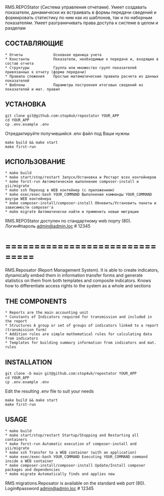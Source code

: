 RMS.REPOStator (Система управления отчетами). Умеет создавать показатели, динамически их встраивать в формы передачи сведений и формировать статистику по ним как из шаблонов, так и по наборным показателям.
Умеет разграничивать права доступа к системе в целом и разделам


СОСТАВЛЯЮЩИЕ
-------------------
    * Отчеты              Основная единица учета
    * Константы           Показатели, необходимые к передаче и, входящие в состав отчета
    * Структуры           Группа или множество групп показателей привязанных к отчету (форма передачи)
    * Правила сложения    Простые математические правила расчета из данных показателей 
    * Шаблоны             Параметры построения итоговых сведений из показателей и мат. правил

УСТАНОВКА
-------------------
```ssh
git clone git@github.com:stop4uk/repostator YOUR_APP
cd YOUR_APP
cp .env.example .env
```
Отредактируйте получившийся .env файл под Ваши нужны
```ssh
make build && make start
make first-run
```

ИСПОЛЬЗОВАНИЕ
-------------------
    * make build
    * make start/stop/restart Запуск/Остановка и Рестарт всех контейнеров
    * make forst-run Автоматическое выполнение composer-install и yii/migrate
    * make ssh Переход в WEB контейнер (с приложением)
    * make exec/exec-bash YOUR_COMMAND Выполнение комманды YOUR_COMMAND внутри WEB контейнера
    * make composer-install/composer-install Обновить/Установить пакеты и зависимости composer'a 
    * make migrate Автоматически найти и применить новые миграции
RMS.REPOStator доступен по стандартному web порту (80). Логин#пароль admin@admin.loc # 12345

===============================
=

RMS.Reposator (Report Management System). It is able to create indicators, dynamically embed them in information transfer forms and generate statistics on them from both templates and composite indicators.
Knows how to differentiate access rights to the system as a whole and sections


THE COMPONENTS
-------------------
    * Reports are the main accounting unit
    * Constants of Indicators required for transmission and included in the report
    * Structures A group or set of groups of indicators linked to a report (transmission form)
    * Addition rules are simple mathematical rules for calculating data from indicators 
    * Templates for building summary information from indicators and mat. rules

INSTALLATION
-------------------
```ssh
git clone -b main git@github.com:stop4uk/repostator YOUR_APP
cd YOUR_APP
cp .env.example .env
```
Edit the resulting .env file to suit your needs
```ssh
make build && make start
make first-run
```

USAGE
-------------------
    * make build
    * make start/stop/restart Startup/Stopping and Restarting all containers
    * make forst-run Automatic execution of composer-install and yii/migrate
    * make ssh Transfer to a WEB container (with an application)
    * make exec/exec-bash YOUR_COMMAND Executing YOUR_COMMAND command inside a WEB container
    * make composer-install/composer-install Update/Install composer packages and dependencies
    * make migrate Automatically finds and applies new
      
RMS migrations.Reposator is available on the standard web port (80). Login#password admin@admin.loc # 12345
